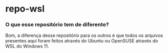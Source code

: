 # repo-wsl

### O que esse repositório tem de diferente?
  Bom, a diferença desse repositório para os outros é que todos os arquivos presentes aqui foram feitos através do Ubuntu ou OpenSUSE através do WSL do Windows 11.
